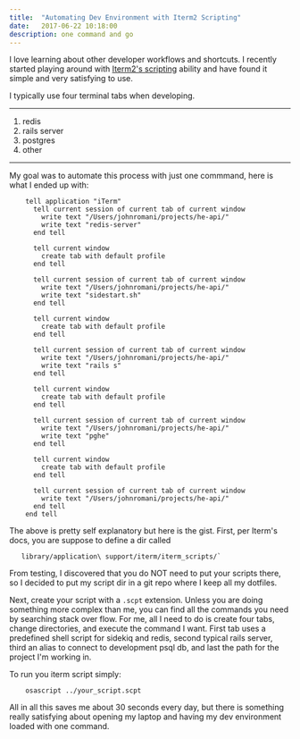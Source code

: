 ```yaml
---
title:  "Automating Dev Environment with Iterm2 Scripting"
date:   2017-06-22 10:18:00
description: one command and go
---
```

I love learning about other developer workflows and shortcuts. I recently started playing around with [Iterm2's scripting](https://www.iterm2.com/documentation-scripting.html) ability and have found it simple and very satisfying to use.

I typically use four terminal tabs when developing.

***

1. redis
2. rails server
3. postgres
4. other

***

My goal was to automate this process with just one commmand, here is what I ended up with:

```
    tell application "iTerm"
      tell current session of current tab of current window
        write text "/Users/johnromani/projects/he-api/"
        write text "redis-server"
      end tell

      tell current window
        create tab with default profile
      end tell

      tell current session of current tab of current window
        write text "/Users/johnromani/projects/he-api/"
        write text "sidestart.sh"
      end tell

      tell current window
        create tab with default profile
      end tell

      tell current session of current tab of current window
        write text "/Users/johnromani/projects/he-api/"
        write text "rails s"
      end tell

      tell current window
        create tab with default profile
      end tell

      tell current session of current tab of current window
        write text "/Users/johnromani/projects/he-api/"
        write text "pghe"
      end tell

      tell current window
        create tab with default profile
      end tell

      tell current session of current tab of current window
        write text "/Users/johnromani/projects/he-api/"
      end tell
    end tell
```

The above is pretty self explanatory but here is the gist. First, per Iterm's docs, you are suppose to define a dir called

```
   library/application\ support/iterm/iterm_scripts/`
```

From testing, I discovered that you do NOT need to put your scripts there, so I decided to put my script dir in a git repo where I keep all my dotfiles.

Next, create your script with a `.scpt` extension. Unless you are doing something more complex than me, you can find all the commands you need by searching stack over flow. For me, all I need to do is create four tabs, change directories, and execute the command I want. First tab uses a predefined shell script for sidekiq and redis, second typical rails server, third an alias to connect to development psql db, and last the path for the project I'm working in.

To run you iterm script simply:

```
    osascript ../your_script.scpt
```

All in all this saves me about 30 seconds every day, but there is something really satisfying about opening my laptop and having my dev environment loaded with one command.
